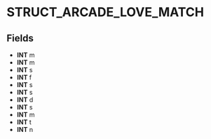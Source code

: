 # STRUCT_ARCADE_LOVE_MATCH

## Fields
* **INT** m
* **INT** m
* **INT** s
* **INT** f
* **INT** s
* **INT** s
* **INT** d
* **INT** s
* **INT** m
* **INT** t
* **INT** n